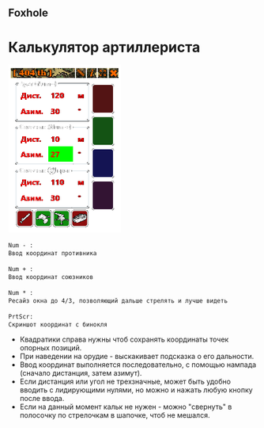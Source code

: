 Foxhole
---
# Калькулятор артиллериста

![](screenshots/5.png)

```
Num - :  
Ввод координат противника  
  
Num + :  
Ввод координат союзников  

Num * :
Ресайз окна до 4/3, позволяющий дальше стрелять и лучше видеть

PrtScr:  
Скриншот координат с бинокля  
```

+ Квадратики справа нужны чтоб сохранять координаты точек опорных позиций.  
+ При наведении на орудие - выскакивает подсказка о его дальности.  
+ Ввод координат выполняется последовательно, с помощью нампада (сначало дистанция, затем азимут).  
+ Если дистанция или угол не трехзначные, может быть удобно вводить с лидирующими нулями, но можно и нажать любую кнопку после ввода.   
+ Если на данный момент кальк не нужен - можно "свернуть" в полосочку по стрелочкам в шапочке, чтоб не мешался.  


